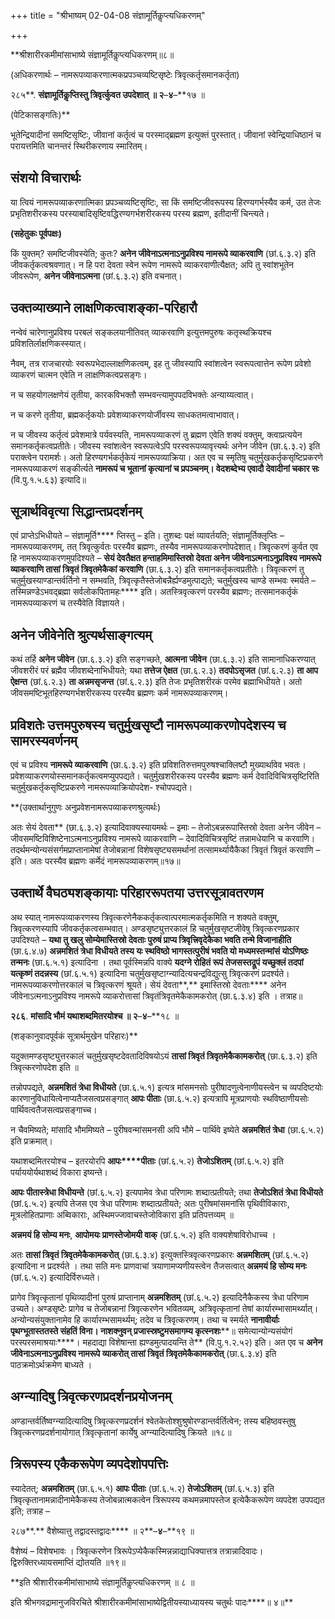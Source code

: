 +++
title = "श्रीभाष्यम् 02-04-08 संज्ञामूर्तिकॢप्त्यधिकरणम्"

+++


**श्रीशारीरकमीमांसाभाष्ये संज्ञामूर्तिकॢप्त्यधिकरणम्॥८॥

(अधिकरणार्थः – नामरूपव्याकरणात्मकप्रपञ्चव्यष्टिसृष्टेः त्रिवृत्कर्तृसमानकर्तृता)

२८५**. **संज्ञामूर्तिकॢप्तिस्तु त्रिवृर्त्कुवत उपदेशात् ॥ २**–**४**–**१७ ॥

(पेटिकासङ्गतिः)**

भूतेन्द्रियादीनां समष्टिसृष्टिः, जीवानां कर्तृत्वं च परस्माद्ब्रह्मण इत्युक्तं पुरस्तात्। जीवानां स्वेन्द्रियाधिष्ठानं च परायत्तमिति चानन्तरं स्थिरीकरणाय स्मारितम्।

## संशयो विचारार्थः

या त्वियं नामरूपव्याकरणात्मिका प्रपञ्चव्यष्टिसृष्टिः, सा किं समष्टिजीवरूपस्य हिरण्यगर्भस्यैव कर्म, उत तेजः प्रभृतिशरीरकस्य परस्याबादिसृष्टिवद्धिरण्यगर्भशरीरकस्य परस्य ब्रह्मण, इतीदानीं चिन्त्यते।

**(सहेतुकः पूर्वपक्षः)**

 किं युक्तम्? समष्टिजीवस्येति; कुतः? **अनेन जीवेनाऽत्मनाऽनुप्रविश्य नामरूपे व्याकरवाणि** (छां.६.३.२) इति जीवकर्तृकत्वश्रवणात्। न हि परा देवता स्वेन रूपेण नामरूपे व्याकरवाणीत्यैक्षत; अपि तु स्वांशभूतेन जीवरूपेण, **अनेन जीवेनाऽत्मना** (छां.६.३.२) इति वचनात्।

## उक्तव्याख्याने लाक्षणिकत्वाशङ्का-परिहारौ

नन्वेवं चारेणानुप्रविश्य परबलं सङ्कलयानीतिवत् व्याकरवाणि इत्युत्तमपुरुषः कतृस्थक्रियश्च प्रविशतिर्लाक्षणिकस्स्यात्।

नैवम्, तत्र राजचारयोः स्वरूपभेदाल्लाक्षणिकत्वम्, इह तु जीवस्यापि स्वांशत्वेन स्वरूपत्वात्तेन रूपेण प्रवेशो व्याकरणं चात्मन एवेति न लाक्षणिकत्वप्रसङ्गः।

न च सहयोगलक्षणेयं तृतीया, कारकविभक्तौ सम्भवन्त्यामुपपदविभक्तेः अन्याय्यत्वात्।

न च करणे तृतीया, ब्रह्मकर्तृकयोः प्रवेशव्याकरणयोर्जीवस्य साधकतमत्वाभावात्।

न च जीवस्य कर्तृत्वं प्रवेशमात्रे पर्यवस्यति, नामरूपव्याकरणं तु ब्रह्मण एवेति शक्यं वक्तुम्, क्त्वाप्रत्ययेन समानकर्तृकत्वप्रतीतेः। जीवस्य स्वांशत्वेन स्वरूपत्वेऽपि परस्वरूपव्यावृत्त्यर्थः अनेन जीवेन (छा.६.३.२) इति पराक्त्वेन परामर्शः। अतो हिरण्यगर्भकर्तृकेयं नामरूपव्याक्रिया। अत एव च स्मृतिषु चतुर्मुखकर्तृकसृष्टिप्रकरणे नामरूपव्याकरणं सङ्कीर्त्यते **नामरूपं च भूतानां कृत्यानां च प्रपञ्चनम्। वेदशब्देभ्य एवादौ देवादीनां चकार सः** (वि.पु.१.५.६३) इत्यादि॥

## सूत्रार्थविवृत्या सिद्धान्तप्रदर्शनम्

एवं प्राप्तेऽभिधीयते – संज्ञामूर्ति**** प्तिस्तु – इति। तुशब्दः पक्षं व्यावर्तयति; संज्ञामूर्तिक्लृप्तिः – नामरूपव्याकरणम्, तत् त्रिवृत्कुर्वतः परस्यैव ब्रह्मणः, तस्यैव नामरूपव्याकरणोपदेशात्। त्रिवृत्करणं कुर्वत एव हि नामरूपव्याकरणमुपदिश्यते – **सेयं देवतैक्षत हन्ताहमिमास्तिस्रो देवता अनेन जीवेनाऽत्मनाऽनुप्रविश्य नामरूपे व्याकरवाणि तासां त्रिवृतं त्रिवृतमेकैकां करवाणि** (छा.६.३.२) इति समानकर्तृकत्वप्रतीतेः। त्रिवृत्करणं तु चतुर्मुखस्याण्डान्तर्वर्तिनो न सम्भवति, त्रिवृत्कृतैस्तेजोबन्नैर्ह्यण्डमुत्पाद्यते; चतुर्मुखस्य चाण्डे सम्भवः स्मर्यते – तस्मिन्नण्डेऽभवद्ब्रह्मा सर्वलोकपितामहः**** इति। अतस्त्रिवृत्करणं परस्यैव ब्रह्मणः; तत्समानकर्तृकं नामरूपव्याकरणं च तस्यैवेति विज्ञायते।

## अनेन जीवेनेति श्रुत्यर्थसाङ्गत्यम्

कथं तर्हि **अनेन जीवेन** (छा.६.३.२) इति सङ्गच्छते, **आत्मना जीवेन** (छा.६.३.२) इति सामानाधिकरण्यात् जीवशरीरं परं ब्रह्मैव जीवशब्देनाभिधीयते; यथा **तत्तेज ऐक्षत** (छा.६.२.३) **तदपोऽसृजत** (छां.६.२.३) **ता आप ऐक्षन्त** (छां.६.२.३) **ता अन्नमसृजन्त** (छां.६.२.३) इति तेजः प्रभृतिशरीरकं परमेव ब्रह्माभिधीयते। अतो जीवसमष्टिभूतहिरण्यगर्भशरीरकस्य परस्यैव ब्रह्मणः कर्म नामरूपव्याकरणम्।

## प्रविशतेः उत्तमपुरुषस्य चतुर्मुखसृष्टौ नामरूपव्याकरणोपदेशस्य च सामरस्यवर्णनम्

एवं च प्रविश्य **नामरूपे व्याकरवाणि** (छा.६.३.२) इति प्रविशतिरुत्तमपुरुषश्चाक्लिष्टौ मुख्यार्थावेव भवतः। प्रवेशव्याकरणयोस्समानकर्तृकत्वमप्युपपद्यते। चतुर्मुखशरीरकस्य परस्यैव ब्रह्मणः कर्म देवादिविचित्रसृष्टिरिति चतुर्मुखकर्तृकसृष्टिप्रकरणे नामरूपव्याक्रियोपदेश- श्चोपपद्यते।

**(उक्तार्थानुगुणः अनुप्रवेशनामरूपव्याकरणश्रुत्यर्थः)

अतः सेयं देवता** (छा.६.३.२) इत्यादिवाक्यस्यायमर्थः – इमाः – तेजोऽबन्नरूपास्तिस्रो देवता अनेन जीवेन – जीवसमष्टिविशिष्टेनाऽत्मनाऽनुप्रविश्य नामरूपे व्याकरवाणि – देवादिविचित्रसृष्टिं तन्नामधेयानि च करवाणि। तदर्थमन्योन्यसंसर्गमप्राप्तानामेषां तेजोबन्नानां विशेषसृष्ट्यसमर्थानां तत्सामर्थ्यायैकैकां त्रिवृतं त्रिवृतं करवाणि – इति। अतः परस्यैव ब्रह्मणः कर्मेदं नामरूपव्याकरणम्॥१७॥

## उक्तार्थे वैघठ्यशङ्कायाः परिहाररूपतया उत्तरसूत्रावतरणम

अथ स्यात् नामरूपव्याकरणस्य त्रिवृत्करणेनैककर्तृकत्वात्परमात्मकर्तृकमिति न शक्यते वक्तुम्, त्रिवृत्करणस्यापि जीवकर्तृकत्वसम्भवात्। अण्डसृष्ट्युत्तरकालं हि चतुर्मुखसृष्टजीवेषु त्रिवृत्करणप्रकार उपदिश्यते – **यथा तु खलु सोम्येमास्तिस्रो देवताः पुरुषं प्राप्य त्रिवृत्त्रिवृदेकैका भवति तन्मे विजानाहीति** (छा.६.४.७) **अन्नमशितं त्रेधा विधीयते तस्य यः स्थविष्ठो भागस्तत्पुरीषं भवति यो मध्यमस्तन्मांसं योऽणिष्ठः तन्मनः** (छा.६.५.१) इत्यादिना । तथा पूर्वस्मिन्नपि वाक्ये **यदग्ने रोहितं रूपं तेजसस्तद्रूपं यच्छुक्लं तदपां यत्कृष्णं तदन्नस्य** (छां.६.५.१) इत्यादिना चतुर्मुखसृष्टाग्न्यादित्यचन्द्रविद्युत्सु त्रिवृत्करणं प्रदर्श्यते। नामरूपव्याकरणोत्तरकालं च त्रिवृत्करणं श्रूयते। सेयं देवता**,** इमास्तिस्रो देवताः**** अनेन जीवेनाऽत्मनाऽनुप्रविश्य नामरूपे व्याकरोत्तासां त्रिवृतंत्रिवृतमेकैकामकरोत् (छा.६.३.४) इति । तत्राह॥

**२८६**. **मांसादि भौमं यथाशब्दमितरयोश्च ॥ २**–**४**–**१८ ॥

(शङ्कानुवादपूर्वकं सूत्रार्थमुखेन परिहारः)**

यदुक्तमण्डसृष्ट्युत्तरकालं चतुर्मुखसृष्टदेवतादिविषयोऽयं **तासां त्रिवृतं त्रिवृतमेकैकामकरोत्** (छा.६.३.२) इति त्रिवृत्करणोपदेश इति ॥

तन्नोपपद्यते, **अन्नमशितं त्रेधा विधीयते** (छा.६.५.१) इत्यत्र मांसमनसोः पुरीषादणुत्वेनाणीयस्त्वेन च व्यपदिष्टयोः कारणानुविधायित्वेनाप्यतैजसत्वप्रसङ्गात् **आपः पीताः** (छा.६.५.२) इत्यत्रापि मूत्रप्राणयोः स्थविष्ठाणीयसोः पार्थिवत्वतैजसत्वप्रसङ्गाच्च।

न चैवमिष्यते; मांसादि भौममिष्यते – पुरीषवन्मांसमनसी अपि भौमे – पार्थिवे इष्येते **अन्नमशितं त्रेधा** (छा.६.५.२) इति प्रक्रमात्।

यथाशब्दमितरयोश्च – इतरयोरपि **आपः****पीताः** (छां.६.५.२) **तेजोऽशितम्** (छां.६.५.२) इति पर्याययोर्यथाशब्दं विकारा इष्यन्ते।

**आपः पीतास्त्रेधा विधीयन्ते** (छां.६.५.२) इत्यपामेव त्रेधा परिणामः शब्दात्प्रतीयते; तथा **तेजोऽशितं त्रेधा विधीयते** (छां.६.५.२) इत्यपि तेजस एव त्रेधा परिणामः शब्दात्प्रतीयते; अतः पुरीषमांसमनांसि पृथिवीविकाराः, मूत्रलोहितप्राणाः अब्विकाराः, अस्थिमज्जावाचस्तेजोविकारा इति प्रतिपत्तव्यम् ॥

**अन्नमयं हि सोम्य मनः**, **आपोमयः प्राणस्तेजोमयी वाक्** (छां.६.५.२) इति वाक्यशेषाविरोधाच्च ।

अतः **तासां त्रिवृतं त्रिवृतमेकैकामकरोत्** (छा.६.३.४) इत्युक्तस्त्रिवृत्करणप्रकारः **अन्नमशितम्** (छां.६.५.२) इत्यादिना न प्रदर्श्यते । तथा सति मनः प्राणवाचां त्रयाणामप्यणीयस्त्वेन तैजसत्वात् **अन्नमयं हि सोम्य मनः** (छां.६.५.२) इत्यादिर्विरुध्यते।

प्रागेव त्रिवृत्कृतानां पृथिव्यादीनां पुरुषं प्राप्तानाम् **अन्नमशितम्** (छां.६.५.२) इत्यादिनैकैकस्य त्रेधा परिणाम उच्यते। अण्डसृष्टेः प्रागेव च तेजोबन्नानां त्रिवृत्करणेन भवितव्यम्, अत्रिवृत्कृतानां तेषां कार्यारम्भासामर्थ्यात्। अन्योन्यसंयुक्तानामेव हि कार्यारम्भसामर्थ्यम्; तदेव च त्रिवृत्करणम्। तथा च स्मर्यते **नानावीर्याः पृथग्भूतास्ततस्ते संहतिं विना। नाशक्नुवन् प्रजास्स्रष्टुमसमागम्य कृत्स्नशः****॥ समेत्यान्योन्यसंयोगं परस्परसमाश्रयाः****। महदाद्या विशेषान्ता ह्यण्डमुत्पादयन्ति ते** (वि.पु.१.२.५२) इति। अत एव च **अनेन जीवेनाऽत्मनाऽनुप्रविश्य नामरूपे व्याकरोत् तासां त्रिवृतं त्रिवृतमेकैकामकरोत्** (छा.६.३.४) इति पाठक्रमोऽर्थक्रमेण बाध्यते ।

## अग्न्यादिषु त्रिवृत्करणप्रदर्शनप्रयोजनम्

अण्डान्तर्वर्तिष्वग्न्यादित्यादिषु त्रिवृत्करणप्रदर्शनं श्वेतकेतोश्शुश्रुषोरण्डान्तर्वर्तित्वेन; तस्य बहिष्ठवस्तुषु त्रिवृत्करणप्रदर्शनायोगात् त्रिवृत्कृतानां कार्येषु अग्न्यादित्यादिषु क्रियते ॥१८॥

## त्रिरूपस्य एकैकरूपेण व्यपदेशोपपत्तिः

स्यादेतत्; **अन्नमशितम्** (छा.६.५.१) **आपः पीताः** (छां.६.५.२) **तेजोऽशितम्** (छां.६.५.३) इति त्रिवृत्कृतानामन्नादीनामेकैकस्य तेजोबन्नात्मकत्वेन त्रिरूपस्य कथमन्नमापस्तेज इत्येकैकरूपेण व्यपदेश उपपद्यत इति; तत्राह –

२८७**.** वैशेष्यात्तु तद्वादस्तद्वादः**** ॥ २**–**४**–**१९ ॥

वैशेष्यं – विशेषभावः । त्रिवृत्करणेन त्रिरूपेऽप्येकैकस्मिन्नन्नाद्याधिक्यात्तत्र तत्रान्नादिवादः। द्विरुक्तिरध्यायसमाप्तिं द्योतयति ॥१९॥

**इति श्रीशारीरकमीमांसाभाष्ये संज्ञामूर्तिकॢप्त्यधिकरणम् ॥ ८ ॥

इति श्रीभगवद्रामानुजविरचिते श्रीशारीरकमीमांसाभाष्येद्वितीयस्याध्यायस्य चतुर्थः पादः****॥ ४॥**


